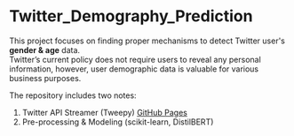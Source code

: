 # Twitter_Demography_Prediction

This project focuses on finding proper mechanisms to detect Twitter user's **gender & age** data.        
Twitter’s current policy does not require users to reveal any personal information, however, user demographic data is valuable for various business purposes.

The repository includes two notes: 
  1. Twitter API Streamer (Tweepy) [GitHub Pages](https://pages.github.com/)
  2. Pre-processing & Modeling (scikit-learn, DistilBERT)


